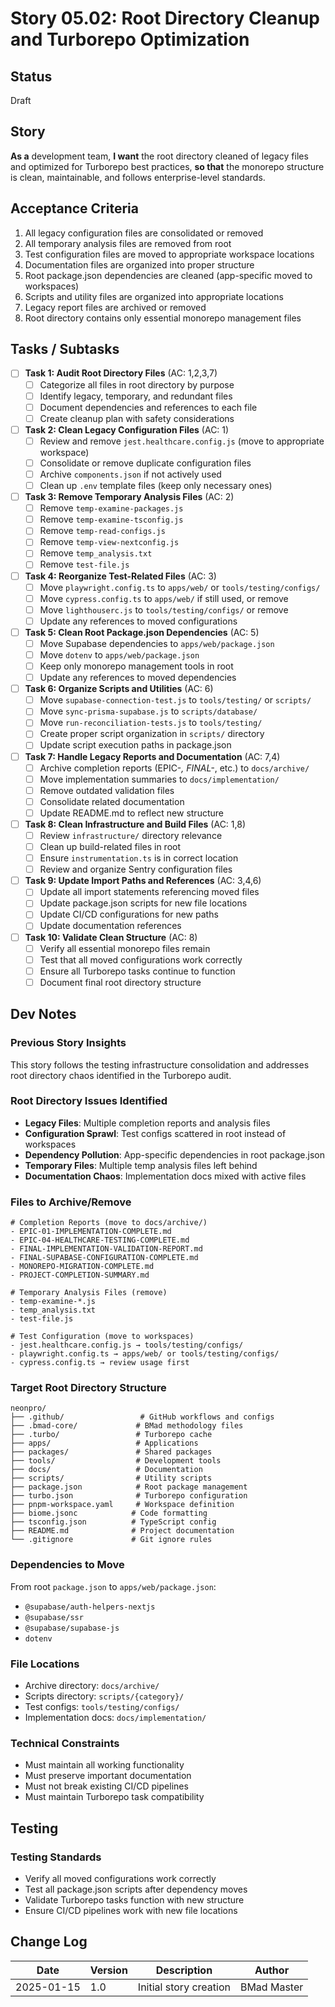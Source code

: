 # Story 05.02: Root Directory Cleanup and Turborepo Optimization

## Status
Draft

## Story
**As a** development team,
**I want** the root directory cleaned of legacy files and optimized for Turborepo best practices,
**so that** the monorepo structure is clean, maintainable, and follows enterprise-level standards.

## Acceptance Criteria
1. All legacy configuration files are consolidated or removed
2. All temporary analysis files are removed from root
3. Test configuration files are moved to appropriate workspace locations
4. Documentation files are organized into proper structure
5. Root package.json dependencies are cleaned (app-specific moved to workspaces)
6. Scripts and utility files are organized into appropriate locations
7. Legacy report files are archived or removed
8. Root directory contains only essential monorepo management files

## Tasks / Subtasks

- [ ] **Task 1: Audit Root Directory Files** (AC: 1,2,3,7)
  - [ ] Categorize all files in root directory by purpose
  - [ ] Identify legacy, temporary, and redundant files
  - [ ] Document dependencies and references to each file
  - [ ] Create cleanup plan with safety considerations

- [ ] **Task 2: Clean Legacy Configuration Files** (AC: 1)
  - [ ] Review and remove `jest.healthcare.config.js` (move to appropriate workspace)
  - [ ] Consolidate or remove duplicate configuration files
  - [ ] Archive `components.json` if not actively used
  - [ ] Clean up `.env` template files (keep only necessary ones)

- [ ] **Task 3: Remove Temporary Analysis Files** (AC: 2)
  - [ ] Remove `temp-examine-packages.js`
  - [ ] Remove `temp-examine-tsconfig.js`
  - [ ] Remove `temp-read-configs.js`
  - [ ] Remove `temp-view-nextconfig.js`
  - [ ] Remove `temp_analysis.txt`
  - [ ] Remove `test-file.js`

- [ ] **Task 4: Reorganize Test-Related Files** (AC: 3)
  - [ ] Move `playwright.config.ts` to `apps/web/` or `tools/testing/configs/`
  - [ ] Move `cypress.config.ts` to `apps/web/` if still used, or remove
  - [ ] Move `lighthouserc.js` to `tools/testing/configs/` or remove
  - [ ] Update any references to moved configurations

- [ ] **Task 5: Clean Root Package.json Dependencies** (AC: 5)
  - [ ] Move Supabase dependencies to `apps/web/package.json`
  - [ ] Move `dotenv` to `apps/web/package.json`
  - [ ] Keep only monorepo management tools in root
  - [ ] Update any references to moved dependencies

- [ ] **Task 6: Organize Scripts and Utilities** (AC: 6)
  - [ ] Move `supabase-connection-test.js` to `tools/testing/` or `scripts/`
  - [ ] Move `sync-prisma-supabase.js` to `scripts/database/`
  - [ ] Move `run-reconciliation-tests.js` to `tools/testing/`
  - [ ] Create proper script organization in `scripts/` directory
  - [ ] Update script execution paths in package.json

- [ ] **Task 7: Handle Legacy Reports and Documentation** (AC: 7,4)
  - [ ] Archive completion reports (EPIC-*, FINAL-*, etc.) to `docs/archive/`
  - [ ] Move implementation summaries to `docs/implementation/`
  - [ ] Remove outdated validation files
  - [ ] Consolidate related documentation
  - [ ] Update README.md to reflect new structure

- [ ] **Task 8: Clean Infrastructure and Build Files** (AC: 1,8)
  - [ ] Review `infrastructure/` directory relevance
  - [ ] Clean up build-related files in root
  - [ ] Ensure `instrumentation.ts` is in correct location
  - [ ] Review and organize Sentry configuration files

- [ ] **Task 9: Update Import Paths and References** (AC: 3,4,6)
  - [ ] Update all import statements referencing moved files
  - [ ] Update package.json scripts for new file locations
  - [ ] Update CI/CD configurations for new paths
  - [ ] Update documentation references

- [ ] **Task 10: Validate Clean Structure** (AC: 8)
  - [ ] Verify all essential monorepo files remain
  - [ ] Test that all moved configurations work correctly
  - [ ] Ensure all Turborepo tasks continue to function
  - [ ] Document final root directory structure

## Dev Notes

### Previous Story Insights
This story follows the testing infrastructure consolidation and addresses root directory chaos identified in the Turborepo audit.

### Root Directory Issues Identified
- **Legacy Files**: Multiple completion reports and analysis files
- **Configuration Sprawl**: Test configs scattered in root instead of workspaces
- **Dependency Pollution**: App-specific dependencies in root package.json
- **Temporary Files**: Multiple temp analysis files left behind
- **Documentation Chaos**: Implementation docs mixed with active files

### Files to Archive/Remove
```
# Completion Reports (move to docs/archive/)
- EPIC-01-IMPLEMENTATION-COMPLETE.md
- EPIC-04-HEALTHCARE-TESTING-COMPLETE.md
- FINAL-IMPLEMENTATION-VALIDATION-REPORT.md
- FINAL-SUPABASE-CONFIGURATION-COMPLETE.md
- MONOREPO-MIGRATION-COMPLETE.md
- PROJECT-COMPLETION-SUMMARY.md

# Temporary Analysis Files (remove)
- temp-examine-*.js
- temp_analysis.txt
- test-file.js

# Test Configuration (move to workspaces)
- jest.healthcare.config.js → tools/testing/configs/
- playwright.config.ts → apps/web/ or tools/testing/configs/
- cypress.config.ts → review usage first
```

### Target Root Directory Structure
```
neonpro/
├── .github/                 # GitHub workflows and configs
├── .bmad-core/             # BMad methodology files
├── .turbo/                 # Turborepo cache
├── apps/                   # Applications
├── packages/               # Shared packages
├── tools/                  # Development tools
├── docs/                   # Documentation
├── scripts/                # Utility scripts
├── package.json            # Root package management
├── turbo.json              # Turborepo configuration
├── pnpm-workspace.yaml     # Workspace definition
├── biome.jsonc            # Code formatting
├── tsconfig.json          # TypeScript config
├── README.md              # Project documentation
└── .gitignore             # Git ignore rules
```

### Dependencies to Move
From root `package.json` to `apps/web/package.json`:
- `@supabase/auth-helpers-nextjs`
- `@supabase/ssr`
- `@supabase/supabase-js`
- `dotenv`

### File Locations
- Archive directory: `docs/archive/`
- Scripts directory: `scripts/{category}/`
- Test configs: `tools/testing/configs/`
- Implementation docs: `docs/implementation/`

### Technical Constraints
- Must maintain all working functionality
- Must preserve important documentation
- Must not break existing CI/CD pipelines
- Must maintain Turborepo task compatibility

## Testing
### Testing Standards
- Verify all moved configurations work correctly
- Test all package.json scripts after dependency moves
- Validate Turborepo tasks function with new structure
- Ensure CI/CD pipelines work with new file locations

## Change Log
| Date | Version | Description | Author |
|------|---------|-------------|--------|
| 2025-01-15 | 1.0 | Initial story creation | BMad Master |